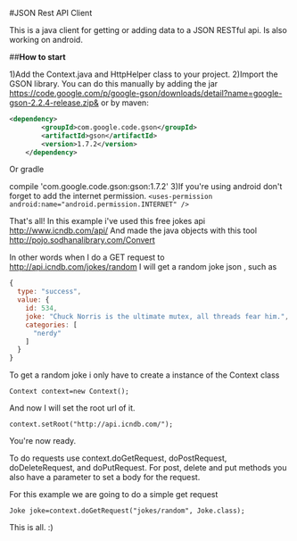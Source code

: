 
#JSON Rest API Client

This is a java client for getting or adding data to a JSON RESTful api.
Is also working on android.

##**How to start**

 1)Add the Context.java and HttpHelper class to your project.
 2)Import the GSON library. You can do this manually by adding the jar https://code.google.com/p/google-gson/downloads/detail?name=google-gson-2.2.4-release.zip& or by maven:
```xml
<dependency>
    	<groupId>com.google.code.gson</groupId>
    	<artifactId>gson</artifactId>
    	<version>1.7.2</version>
    </dependency>
```
 Or gradle

   compile 'com.google.code.gson:gson:1.7.2'
 3)If you're using android don't forget to add the internet permission.
  `<uses-permission android:name="android.permission.INTERNET" /> `

That's all!
In this example i've used this free jokes api
http://www.icndb.com/api/
And made the java objects with this tool
http://pojo.sodhanalibrary.com/Convert

In other words when I do a GET request to
http://api.icndb.com/jokes/random
I will get a random joke json , such as

```javascript
{
  type: "success",
  value: {
    id: 534,
    joke: "Chuck Norris is the ultimate mutex, all threads fear him.",
    categories: [
      "nerdy"
    ]
  }
}
```

To get a random joke i only have to create a instance of the Context class

    Context context=new Context();
	
And now I will set the root url of it.

    context.setRoot("http://api.icndb.com/");
You're now ready.

To do requests use context.doGetRequest, doPostRequest, doDeleteRequest, and doPutRequest.
For post, delete and put methods you also have a parameter to set a body for the request.

For this example we are going to do a simple get request

    Joke joke=context.doGetRequest("jokes/random", Joke.class);

This is all. :)


